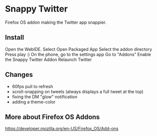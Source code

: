 # Snappy Twitter
Firefox OS addon making the Twitter app snappier.

## Install
Open the WebIDE.
Select Open Packaged App
Select the addon directory
Press play :)
On the phone, go to the settings app
Go to "Addons"
Enable the Snappy Twitter Addon
Relaunch Twitter

## Changes
* 60fps pull to refresh
* scroll-snapping on tweets (always displays a full tweet at the top)
* fixing the DM "glow" notification
* adding a theme-color

## More about Firefox OS Addons
https://developer.mozilla.org/en-US/Firefox_OS/Add-ons
